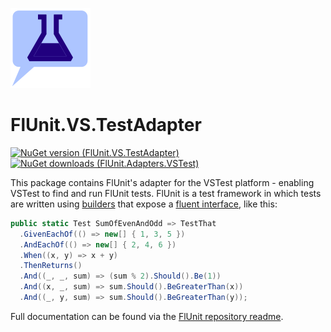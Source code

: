 ﻿![FlUnit Logo](src/FlUnitIcon.png)

# FlUnit.VS.TestAdapter

[![NuGet version (FlUnit.VS.TestAdapter)](https://img.shields.io/nuget/v/FlUnit.VS.TestAdapter.svg?style=flat-square)](https://www.nuget.org/packages/FlUnit.VS.TestAdapter/) [![NuGet downloads (FlUnit.Adapters.VSTest)](https://img.shields.io/nuget/dt/FlUnit.VS.TestAdapter.svg?style=flat-square)](https://www.nuget.org/packages/FlUnit.VS.TestAdapter/)

This package contains FlUnit's adapter for the VSTest platform - enabling VSTest to find and run FlUnit tests.
FlUnit is a test framework in which tests are written using [builders](https://en.wikipedia.org/wiki/Builder_pattern) that expose a [fluent interface](https://en.wikipedia.org/wiki/Fluent_interface), like this:

```csharp
public static Test SumOfEvenAndOdd => TestThat
  .GivenEachOf(() => new[] { 1, 3, 5 })
  .AndEachOf(() => new[] { 2, 4, 6 })
  .When((x, y) => x + y)
  .ThenReturns()
  .And((_, _, sum) => (sum % 2).Should().Be(1))
  .And((x, _, sum) => sum.Should().BeGreaterThan(x))
  .And((_, y, sum) => sum.Should().BeGreaterThan(y));
```

Full documentation can be found via the [FlUnit repository readme](https://github.com/sdcondon/FlUnit).
